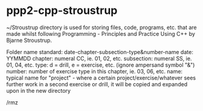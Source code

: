 # ppp2-cpp-stroustrup

~/Stroustrup directory is used for storing files, code, programs, etc. that are made whilst following Programming - Principles and Practice 
Using C++ by Bjarne Stroustrup.

Folder name standard:
date-chapter-subsection-type&number-name
date: YYMMDD
chapter: numeral CC, ie. 01, 02, etc.
subsection: numeral SS, ie. 01, 04, etc.
type: d = drill, e = exercise, etc.
(ignore ampersand symbol "&")
number: number of exercise type in this chapter, ie. 03, 06, etc.
name: typical name for "project" - where a certain project/exercise/whatever sees further work in a second exercise or drill, it will be 
copied and expanded upon in the new directory


/rmz
